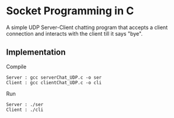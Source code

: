 # Socket Programming in C

A simple UDP Server-Client chatting program that accepts a client connection and interacts with the client till it says "bye".

## Implementation

Compile

```
Server : gcc serverChat_UDP.c -o ser
Client : gcc clientChat_UDP.c -o cli
```

Run 

```
Server : ./ser
Client : ./cli
```


